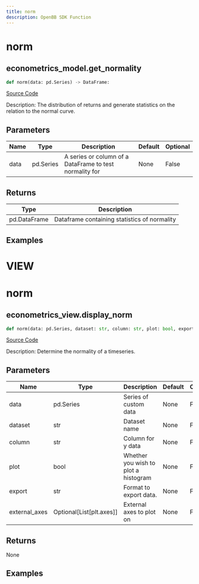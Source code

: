 ```yaml
---
title: norm
description: OpenBB SDK Function
---
```

# norm

## econometrics_model.get_normality

```python
def norm(data: pd.Series) -> DataFrame:
```
[Source Code](https://github.com/OpenBB-finance/OpenBBTerminal/tree/main/openbb_terminal/econometrics/econometrics_model.py#L110)

Description: The distribution of returns and generate statistics on the relation to the normal curve.

## Parameters

| Name | Type | Description | Default | Optional |
| ---- | ---- | ----------- | ------- | -------- |
| data | pd.Series | A series or column of a DataFrame to test normality for | None | False |

## Returns

| Type | Description |
| ---- | ----------- |
| pd.DataFrame | Dataframe containing statistics of normality |

## Examples




# VIEW

# norm

## econometrics_view.display_norm

```python
def norm(data: pd.Series, dataset: str, column: str, plot: bool, export: str, external_axes: Union[List[axes], NoneType]) -> None:
```
[Source Code](https://github.com/OpenBB-finance/OpenBBTerminal/tree/main/openbb_terminal/econometrics/econometrics_view.py#L135)

Description: Determine the normality of a timeseries.

## Parameters

| Name | Type | Description | Default | Optional |
| ---- | ---- | ----------- | ------- | -------- |
| data | pd.Series | Series of custom data | None | False |
| dataset | str | Dataset name | None | False |
| column | str | Column for y data | None | False |
| plot | bool | Whether you wish to plot a histogram | None | False |
| export | str | Format to export data. | None | False |
| external_axes | Optional[List[plt.axes]] | External axes to plot on | None | False |

## Returns

None

## Examples

